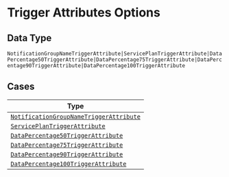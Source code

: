 
# Trigger Attributes Options

## Data Type

`NotificationGroupNameTriggerAttribute|ServicePlanTriggerAttribute|DataPercentage50TriggerAttribute|DataPercentage75TriggerAttribute|DataPercentage90TriggerAttribute|DataPercentage100TriggerAttribute`

## Cases

| Type |
|  --- |
| [`NotificationGroupNameTriggerAttribute`](../../../doc/models/notification-group-name-trigger-attribute.md) |
| [`ServicePlanTriggerAttribute`](../../../doc/models/service-plan-trigger-attribute.md) |
| [`DataPercentage50TriggerAttribute`](../../../doc/models/data-percentage-50-trigger-attribute.md) |
| [`DataPercentage75TriggerAttribute`](../../../doc/models/data-percentage-75-trigger-attribute.md) |
| [`DataPercentage90TriggerAttribute`](../../../doc/models/data-percentage-90-trigger-attribute.md) |
| [`DataPercentage100TriggerAttribute`](../../../doc/models/data-percentage-100-trigger-attribute.md) |

